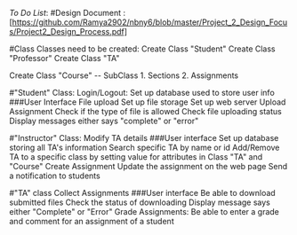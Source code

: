 
*To Do List*:
#Design Document : [https://github.com/Ramya2902/nbny6/blob/master/Project_2_Design_Focus/Project2_Design_Process.pdf]

#Class
Classes need to be created:
Create Class "Student"
Create Class "Professor"
Create Class "TA"

Create Class "Course" -- SubClass 1. Sections 2. Assignments

#"Student" Class:
Login/Logout:
Set up database used to store user info
###User Interface
File upload
Set up file storage
Set up web server
Upload Assignment
Check if the type of file is allowed
Check file uploading status
Display messages either says "complete" or "error"


#"Instructor" Class:
Modify TA details
###User interface
Set up database storing all TA's information
Search specific TA by name or id
Add/Remove TA to a specific class by setting value for attributes in Class "TA" and "Course"
Create Assignment
Update the assignment on the web page
Send a notification to students 

#"TA" class
Collect Assignments
###User interface
Be able to download submitted files
Check the status of downloading
Display message says either "Complete" or "Error"
Grade Assignments:
Be able to enter a grade and comment for an assignment of a student

